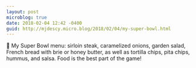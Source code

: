 ```yaml
---
layout: post
microblog: true
date: 2018-02-04 12:42 -0400
guid: http://mjdescy.micro.blog/2018/02/04/my-super-bowl.html
---
```

🏈 My Super Bowl menu: sirloin steak, caramelized onions, garden salad, French bread with brie or honey butter, as well as tortilla chips, pita chips, hummus, and salsa. Food is the best part of the game!
